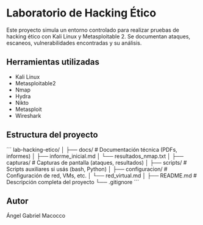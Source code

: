 # Laboratorio de Hacking Ético

Este proyecto simula un entorno controlado para realizar pruebas de hacking ético con Kali Linux y Metasploitable 2. Se documentan ataques, escaneos, vulnerabilidades encontradas y su análisis.

## Herramientas utilizadas
- Kali Linux
- Metasploitable2
- Nmap
- Hydra
- Nikto
- Metasploit
- Wireshark

## Estructura del proyecto
´´´
lab-hacking-etico/
│
├── docs/                    # Documentación técnica (PDFs, informes)
│   ├── informe_inicial.md
│   └── resultados_nmap.txt
│
├── capturas/                # Capturas de pantalla (ataques, resultados)
│
├── scripts/                 # Scripts auxiliares si usás (bash, Python)
│
├── configuracion/           # Configuración de red, VMs, etc.
│   └── red_virtual.md
│
├── README.md                # Descripción completa del proyecto
└── .gitignore
´´´

## Autor
Ángel Gabriel Macocco
